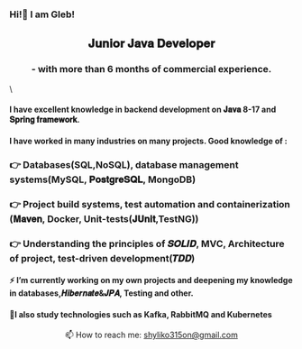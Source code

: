 ### Hi!👋 I am Gleb!
<h2 align="center">𝐉𝐮𝐧𝐢𝐨𝐫 𝐉𝐚𝐯𝐚 𝐃𝐞𝐯𝐞𝐥𝐨𝐩𝐞𝐫</h2>
<h3 align="center">- with more than 6 months of commercial experience.</h3>\
<h4 align="left">I have excellent knowledge in backend development on 𝐉𝐚𝐯𝐚 8-17 and 𝐒𝐩𝐫𝐢𝐧𝐠 𝐟𝐫𝐚𝐦𝐞𝐰𝐨𝐫𝐤.</h4>
<h4 align="left">I have worked in many industries on many projects. Good knowledge of :</h4>
<h3 align="left">👉 Databases(SQL,NoSQL), database management systems(MySQL, 𝐏𝐨𝐬𝐭𝐠𝐫𝐞𝐒𝐐𝐋, MongoDB)</h3>
<h3 align="left">👉 Project build systems, test automation and containerization (𝐌𝐚𝐯𝐞𝐧, Docker, Unit-tests(𝐉𝐔𝐧𝐢𝐭,TestNG))</h3>
<h3 align="left">👉 Understanding the principles of 𝑺𝑶𝑳𝑰𝑫, MVC, Architecture of project, test-driven development(𝑻𝑫𝑫)</h3>

<h4 align="left">⚡ I’m currently working on my own projects and deepening my knowledge in databases,𝑯𝒊𝒃𝒆𝒓𝒏𝒂𝒕𝒆&𝑱𝑷𝑨, Testing and other.</h4>
<h4 align="left">👐I also study technologies such as Kafka, RabbitMQ and Kubernetes</h4>

<p align='center'>
   📫 How to reach me: <a href='mailto:shyliko315on@gmail.com'>shyliko315on@gmail.com</a>
</p>
